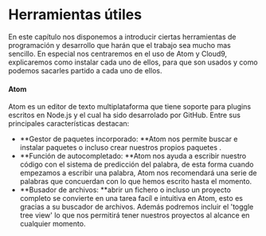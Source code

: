 # Herramientas útiles

En este capítulo nos disponemos a introducir ciertas herramientas de programación y desarrollo que harán que el trabajo sea mucho mas sencillo. En especial nos centraremos en el uso de Atom y Cloud9, explicaremos como instalar cada uno de ellos, para que son usados y como podemos sacarles partido a cada uno de ellos.

#### Atom

Atom es un editor de texto multiplataforma que tiene soporte para plugins escritos en Node.js y el cual ha sido desarrolado por GitHub. Entre sus principales características destacan:

* **Gestor de paquetes incorporado: **Atom nos permite buscar e instalar paquetes o incluso crear nuestros propios paquetes .
* **Función de autocompletado: **Atom nos ayuda a escribir nuestro código con el sistema de predicción del palabra, de esta forma cuando empezamos a escribir una palabra, Atom nos recomendará una serie de palabras que concuerdan con lo que hemos escrito hasta el momento.
* **Busador de archivos: **abrir un fichero o incluso un proyecto completo se convierte en una tarea facíl e intuitiva en Atom, esto es gracias a su buscador de archivos. Además podremos incluir el 'toggle tree view'  lo que nos permitirá tener nuestros proyectos al alcance en cualquier momento.



